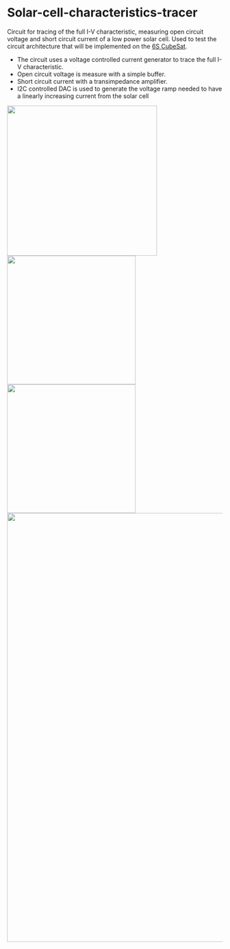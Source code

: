 # Solar-cell-characteristics-tracer
Circuit for tracing of the full I-V characteristic, measuring open circuit voltage and short circuit current of a low power solar cell.
Used to test the circuit architecture that will be implemented on the [6S CubeSat](https://polispace.it/6s-cubesat-project/).
- The circuit uses a voltage controlled current generator to trace the full I-V characteristic.
- Open circuit voltage is measure with a simple buffer.
- Short circuit current with a transimpedance amplifier.
- I2C controlled DAC is used to generate the voltage ramp needed to have a linearly increasing current from the solar cell

<img src="https://github.com/Luca452/Solar-cell-characteristics-tracer/assets/36864265/931d0478-209a-4c75-ab21-4d0cd4c60547" width="350" />
<img src="https://github.com/Luca452/Solar-cell-characteristics-tracer/assets/36864265/bb5a8d4f-8e90-4719-8e50-680359bf7b4c" width="300" />
<img src="https://github.com/Luca452/Solar-cell-characteristics-tracer/assets/36864265/02ad5b2f-6362-4e02-addb-c19eb73c97e9" width="300" />

<img src="https://github.com/Luca452/Solar-cell-characteristics-tracer/assets/36864265/46387e22-8247-492c-8300-9cf237076fd4" width="1000" />

